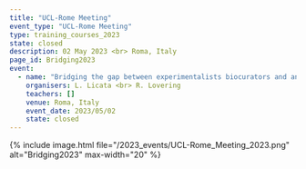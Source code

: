 ```yaml
---
title: "UCL-Rome Meeting"
event_type: "UCL-Rome Meeting"
type: training_courses_2023
state: closed
description: 02 May 2023 <br> Roma, Italy
page_id: Bridging2023
event:
  - name: "Bridging the gap between experimentalists biocurators and analysis tool providers."
    organisers: L. Licata <br> R. Lovering
    teachers: []
    venue: Roma, Italy
    event_date: 2023/05/02
    state: closed
---
```


{% include image.html file="/2023_events/UCL-Rome_Meeting_2023.png"  alt="Bridging2023" max-width="20" %}
